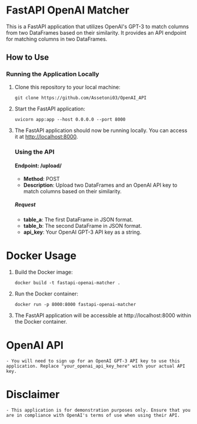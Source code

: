 # FastAPI OpenAI Matcher

This is a FastAPI application that utilizes OpenAI's GPT-3 to match columns from two DataFrames based on their similarity. It provides an API endpoint for matching columns in two DataFrames.

## How to Use

### Running the Application Locally

1. Clone this repository to your local machine:
    ```
    git clone https://github.com/Assetoni03/OpenAI_API
    ```
2. Start the FastAPI application:
    ```
    uvicorn app:app --host 0.0.0.0 --port 8000
    ```
3. The FastAPI application should now be running locally. You can access it at [http://localhost:8000](http://localhost:8000).
    ### Using the API

    #### Endpoint: /upload/

    - **Method**: POST
    - **Description**: Upload two DataFrames and an OpenAI API key to match columns based on their similarity.

    ##### Request

    - **table_a**: The first DataFrame in JSON format.
    - **table_b**: The second DataFrame in JSON format.
    - **api_key**: Your OpenAI GPT-3 API key as a string.

# Docker Usage
1. Build the Docker image:
    ```
    docker build -t fastapi-openai-matcher .
    ```
2. Run the Docker container:
    ```
    docker run -p 8000:8000 fastapi-openai-matcher
    ```
3. The FastAPI application will be accessible at http://localhost:8000 within the Docker container.

# OpenAI API

    - You will need to sign up for an OpenAI GPT-3 API key to use this application. Replace "your_openai_api_key_here" with your actual API key.

# Disclaimer
    - This application is for demonstration purposes only. Ensure that you are in compliance with OpenAI's terms of use when using their API.
